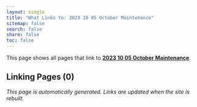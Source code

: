 ```yaml
---
layout: single
title: "What Links to: 2023 10 05 October Maintenance"
sitemap: false
search: false
share: false
toc: false
---
```


This page shows all pages that link to **[2023 10 05 October Maintenance](/scicompannounce/2023-10-05-october-maintenance/)**.

## Linking Pages (0)


*This page is automatically generated. Links are updated when the site is rebuilt.*
